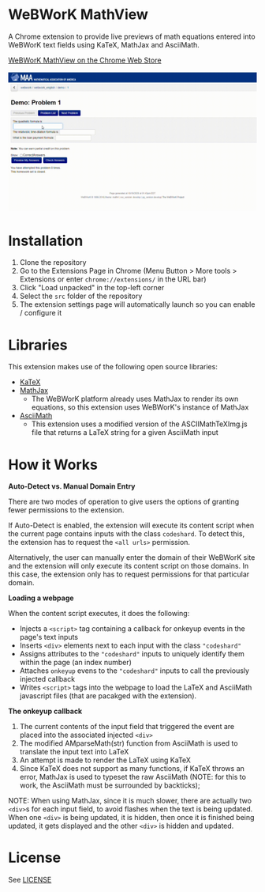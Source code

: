 # WeBWorK MathView
A Chrome extension to provide live previews of math equations entered into WeBWorK text fields using KaTeX, MathJax and AsciiMath.

[WeBWorK MathView on the Chrome Web Store](https://chrome.google.com/webstore/detail/webwork-mathview/jcphgophoinpfmbnfecgekaeaoocbogd?hl=en)

![Screenshot](/img/Demo.gif?raw=true)

# Installation
1. Clone the repository
2. Go to the Extensions Page in Chrome (Menu Button > More tools > Extensions or enter ```chrome://extensions/``` in the URL bar)
3. Click "Load unpacked" in the top-left corner
4. Select the ```src``` folder of the repository
5. The extension settings page will automatically launch so you can enable / configure it

# Libraries
This extension makes use of the following open source libraries:
 * [KaTeX](https://khan.github.io/KaTeX/)
 * [MathJax](https://www.mathjax.org/)
   * The WeBWorK platform already uses MathJax to render its own equations, so this extension uses WeBWorK's
     instance of MathJax
 * [AsciiMath](http://asciimath.org/)
   * This extension uses a modified version of the ASCIIMathTeXImg.js file that returns a LaTeX string for a given AsciiMath input

# How it Works
**Auto-Detect vs. Manual Domain Entry**

There are two modes of operation to give users the options of granting fewer permissions to the extension.

If Auto-Detect is enabled, the extension will execute its content script when the current page contains inputs with the class ```codeshard```. To detect this, the extension has to request the ```<all urls>``` permission.

Alternatively, the user can manually enter the domain of their WeBWorK site and the extension will only execute its content script on those domains. In this case, the extension only has to request permissions for that particular domain.

**Loading a webpage**

When the content script executes, it does the following:
* Injects a ```<script>``` tag containing a callback for onkeyup events in the page's text inputs
* Inserts ```<div>``` elements next to each input with the class ```"codeshard"```
* Assigns attributes to the ```"codeshard"``` inputs to uniquely identify them within the page (an index number)
* Attaches ```onkeyup``` evens to the ```"codeshard"``` inputs to call the previously injected callback
* Writes ```<script>``` tags into the webpage to load the LaTeX and AsciiMath javascript files (that are pacakged with the extension).

**The onkeyup callback**
1. The current contents of the input field that triggered the event are placed into the associated injected ```<div>```
2. The modified AMparseMath(str) function from AsciiMath is used to translate the input text into LaTeX
3. An attempt is made to render the LaTeX using KaTeX
4. Since KaTeX does not support as many functions, if KaTeX throws an error, MathJax is used to typeset the raw AsciiMath (NOTE: for this to work, the AsciiMath must be surrounded by backticks);

NOTE: When using MathJax, since it is much slower, there are actually two ```<div>```s for each input field, to avoid flashes when the text is being updated.
When one ```<div>``` is being updated, it is hidden, then once it is finished being updated, it gets displayed
and the other ```<div>``` is hidden and updated.

# License

See [LICENSE](LICENSE)
